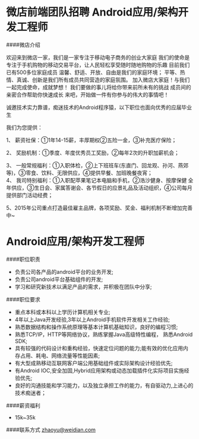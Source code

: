 微店前端团队招聘 Android应用/架构开发工程师
==========

####微店介绍

欢迎来到微店一家，我们是一家专注于移动电子商务的创业大家庭
我们的使命是专注于手机购物的移动交易平台，让人民轻松享受随时随地购物的乐趣
目前我们已有500多位家庭成员
温馨、舒适、开放、自由是我们的家庭环境；
平等、热情、真诚、创新是我们所有成员共同营造的家庭氛围。
加入微店大家庭！与我们一起完成使命，成就梦想！
我们要做的事儿将给你带来前所未有的挑战
成员间的亲密合作帮助你快速成长
来吧，开始做一件有你参与的伟大的事情吧！


诚邀技术实力靠谱，痴迷技术的Android程序猿，以下职位也面向优秀的应届毕业生               
                              
我们为您提供：                
                              
1、 薪资社保：①1年14-15薪，丰厚期权②五险一金，③补充医疗保险；                
                              
2、 奖励机制：①季度、年度优秀员工奖励，②每年2次的升职加薪机会；                
                              
3、 一般常规福利：①入职体检，②上下班班车(东直门、回龙观、孙河、燕郊等)，③零食、饮料、无限供应，④提供早餐、加班晚餐夜宵；                                  
4、 我司特别福利：①入职配苹果笔记本电脑和手机，②浩沙健身、按摩保健 全年供应，③生日会、家属答谢会、各节假日的应景礼品及活动组织，④公司每月提供部门活动经费；                
                              
5、2015年公司重点打造最佳雇主品牌，各项奖励、奖金、福利机制不断增加完善中~

Android应用/架构开发工程师
==========
####职位职责
- 负责公司各产品的android平台的业务开发;
- 负责公司android平台基础组件的开发;
- 学习和研究新技术以满足产品的需求，并积极在团队中分享;

####职位要求
- 重点本科或本科以上学历计算机相关专业;                       
- 4年以上Java开发经验,3年以上Android手机软件开发相关工作经验;
- 熟悉数据结构和操作系统原理等基本计算机基础知识，良好的编程习惯;
- 熟悉TCP/IP，HTTP等网络协议，熟练掌握Java高级特性编程， 熟悉Android SDK;                                 
- 具有较强的代码设计和重构经验，快速定位问题的能力;能有效的优化应用内存占用、耗电、网络流量等性能因素;
- 有大型成熟移动互联网客户端公用基础组件或实际架构设计经验优先;
- 有Android IOC,安全加固,Hybrid应用架构或动态加载插件化实际项目实施经验优先;
- 良好的沟通技能和学习能力，以及独立承担工作的能力，有自驱动力,上进心的技术痴迷者； 

####薪资福利
- 15k~35k  

####联系方式
[zhaoyu@weidian.com](mailto:zhaoyu@weidian.com)   